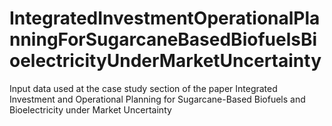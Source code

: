 # IntegratedInvestmentOperationalPlanningForSugarcaneBasedBiofuelsBioelectricityUnderMarketUncertainty
Input data used at the case study section of the paper Integrated Investment and Operational Planning for Sugarcane-Based Biofuels and Bioelectricity under Market Uncertainty
